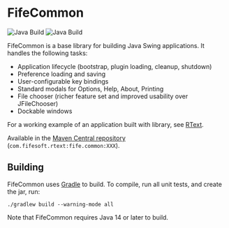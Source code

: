 # FifeCommon
![Java Build](https://github.com/bobbylight/FifeCommon/actions/workflows/gradle.yml/badge.svg)
![Java Build](https://github.com/bobbylight/FifeCommon/actions/workflows/codeql-analysis.yml/badge.svg)

FifeCommon is a base library for building Java Swing applications.  It handles the following tasks:

* Application lifecycle (bootstrap, plugin loading, cleanup, shutdown)
* Preference loading and saving
* User-configurable key bindings
* Standard modals for Options, Help, About, Printing
* File chooser (richer feature set and improved usability over JFileChooser)
* Dockable windows

For a working example of an application built with library, see
[RText](https://github.com/bobbylight/RText).

Available in the [Maven Central repository](http://search.maven.org/#artifactdetails%7Ccom.fifesoft.rtext%7Cfife.common%7C5.0.0%7Cjar) (`com.fifesoft.rtext:fife.common:XXX`).

## Building

FifeCommon uses [Gradle](http://gradle.org/) to build.  To compile, run
all unit tests, and create the jar, run:

    ./gradlew build --warning-mode all

Note that FifeCommon requires Java 14 or later to build.
